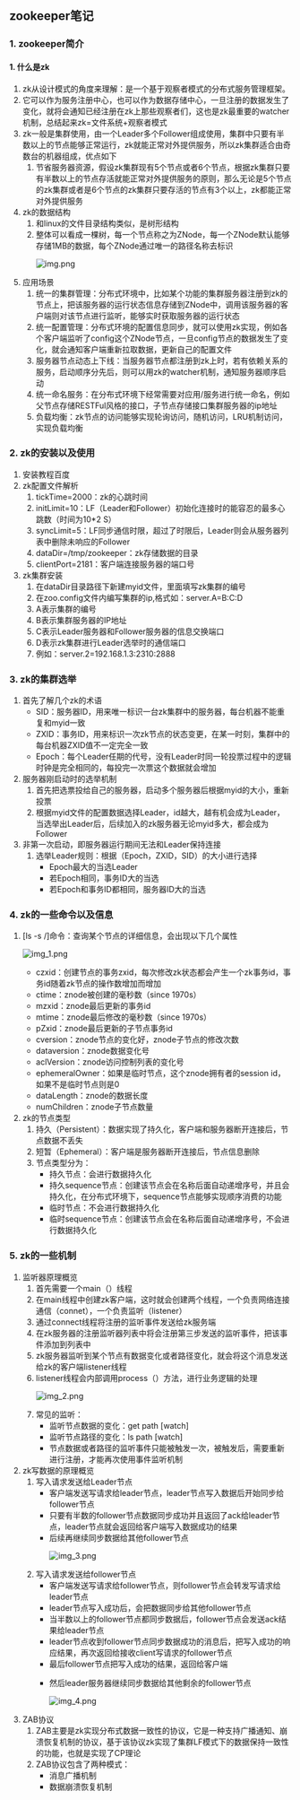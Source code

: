 ## zookeeper笔记

### 1. zookeeper简介

#### 1. 什么是zk

1. zk从设计模式的角度来理解：是一个基于观察者模式的分布式服务管理框架。
2. 它可以作为服务注册中心，也可以作为数据存储中心，一旦注册的数据发生了变化，就将会通知已经注册在zk上那些观察者们，这也是zk最重要的watcher机制，总结起来zk=文件系统+观察者模式
3. zk一般是集群使用，由一个Leader多个Follower组成使用，集群中只要有半数以上的节点能够正常运行，zk就能正常对外提供服务，所以zk集群适合由奇数台的机器组成，优点如下
    1. 节省服务器资源，假设zk集群现有5个节点或者6个节点，根据zk集群只要有半数以上的节点存活就能正常对外提供服务的原则，那么无论是5个节点的zk集群或者是6个节点的zk集群只要存活的节点有3个以上，zk都能正常对外提供服务
4. zk的数据结构
    1. 和linux的文件目录结构类似，是树形结构
    2. 整体可以看成一棵树，每一个节点称之为ZNode，每一个ZNode默认能够存储1MB的数据，每个ZNode通过唯一的路径名称去标识<p>
       ![img.png](img.png)<p>
5. 应用场景
    1. 统一的集群管理：分布式环境中，比如某个功能的集群服务器注册到zk的节点上，把该服务器的运行状态信息存储到ZNode中，调用该服务器的客户端则对该节点进行监听，能够实时获取服务器的运行状态
    2. 统一配置管理：分布式环境的配置信息同步，就可以使用zk实现，例如各个客户端监听了config这个ZNode节点，一旦config节点的数据发生了变化，就会通知客户端重新拉取数据，更新自己的配置文件
    3. 服务器节点动态上下线：当服务器节点都注册到zk上时，若有依赖关系的服务，启动顺序分先后，则可以用zk的watcher机制，通知服务器顺序启动
    4. 统一命名服务：在分布式环境下经常需要对应用/服务进行统一命名，例如父节点存储RESTFul风格的接口，子节点存储接口集群服务器的ip地址
    5. 负载均衡：zk节点的访问能够实现轮询访问，随机访问，LRU机制访问，实现负载均衡

### 2. zk的安装以及使用

1. 安装教程百度
2. zk配置文件解析
    1. tickTime=2000：zk的心跳时间
    2. initLimit=10：LF（Leader和Follower）初始化连接时的能容忍的最多心跳数（时间为10*2 S）
    3. syncLimit=5：LF同步通信时限，超过了时限后，Leader则会从服务器列表中删除未响应的Follower
    4. dataDir=/tmp/zookeeper：zk存储数据的目录
    5. clientPort=2181：客户端连接服务器的端口号
3. zk集群安装
    1. 在dataDir目录路径下新建myid文件，里面填写zk集群的编号
    2. 在zoo.config文件内编写集群的ip,格式如：server.A=B:C:D
    3. A表示集群的编号
    4. B表示集群服务器的IP地址
    5. C表示Leader服务器和Follower服务器的信息交换端口
    6. D表示zk集群进行Leader选举时的通信端口
    7. 例如：server.2=192.168.1.3:2310:2888

### 3. zk的集群选举

1. 首先了解几个zk的术语
    * SID：服务器ID，用来唯一标识一台zk集群中的服务器，每台机器不能重复和myid一致
    * ZXID：事务ID，用来标识一次zk节点的状态变更，在某一时刻，集群中的每台机器ZXID值不一定完全一致
    * Epoch：每个Leader任期的代号，没有Leader时同一轮投票过程中的逻辑时钟是完全相同的，每投完一次票这个数据就会增加
2. 服务器刚启动时的选举机制
    1. 首先把选票投给自己的服务器，启动多个服务器后根据myid的大小，重新投票
    2. 根据myid文件的配置数据选择Leader，id越大，越有机会成为Leader，当选举出Leader后，后续加入的zk服务器无论myid多大，都会成为Follower
3. 非第一次启动，即服务器运行期间无法和Leader保持连接
    1. 选举Leader规则：根据（Epoch，ZXID，SID）的大小进行选择
        * Epoch最大的当选Leader
        * 若Epoch相同，事务ID大的当选
        * 若Epoch和事务ID都相同，服务器ID大的当选

### 4. zk的一些命令以及信息

1. [ls -s /]命令：查询某个节点的详细信息，会出现以下几个属性<p>
   ![img_1.png](img_1.png)<p>
    * czxid：创建节点的事务zxid，每次修改zk状态都会产生一个zk事务id，事务id随着zk节点的操作数增加而增加
    * ctime：znode被创建的毫秒数（since 1970s）
    * mzxid：znode最后更新的事务id
    * mtime：znode最后修改的毫秒数（since 1970s）
    * pZxid：znode最后更新的子节点事务id
    * cversion：znode节点的变化好，znode子节点的修改次数
    * dataversion：znode数据变化号
    * aclVersion：znode访问控制列表的变化号
    * ephemeralOwner：如果是临时节点，这个znode拥有者的session id，如果不是临时节点则是0
    * dataLength：znode的数据长度
    * numChildren：znode子节点数量
2. zk的节点类型
    1. 持久（Persistent）：数据实现了持久化，客户端和服务器断开连接后，节点数据不丢失
    2. 短暂（Ephemeral）：客户端是服务器断开连接后，节点信息删除
    3. 节点类型分为：
        * 持久节点：会进行数据持久化
        * 持久sequence节点：创建该节点会在名称后面自动递增序号，并且会持久化，在分布式环境下，sequence节点能够实现顺序消费的功能
        * 临时节点：不会进行数据持久化
        * 临时sequence节点：创建该节点会在名称后面自动递增序号，不会进行数据持久化

### 5. zk的一些机制

1. 监听器原理概览
    1. 首先需要一个main（）线程
    2. 在main线程中创建zk客户端，这时就会创建两个线程，一个负责网络连接通信（connet），一个负责监听（listener）
    3. 通过connect线程将注册的监听事件发送给zk服务端
    4. 在zk服务器的注册监听器列表中将会注册第三步发送的监听事件，把该事件添加到列表中
    5. zk服务器监听到某个节点有数据变化或者路径变化，就会将这个消息发送给zk的客户端listener线程
    6. listener线程会内部调用process（）方法，进行业务逻辑的处理<p>
       ![img_2.png](img_2.png)<p>
    7. 常见的监听：
        * 监听节点数据的变化：get path [watch]
        * 监听节点路径的变化：ls path [watch]
        * 节点数据或者路径的监听事件只能被触发一次，被触发后，需要重新进行注册，才能再次使用事件监听机制
2. zk写数据的原理概览
    1. 写入请求发送给Leader节点
        * 客户端发送写请求给leader节点，leader节点写入数据后开始同步给follower节点
        * 只要有半数的follower节点数据同步成功并且返回了ack给leader节点，leader节点就会返回给客户端写入数据成功的结果
        * 后续再继续同步数据给其他follower节点<p>
          ![img_3.png](img_3.png)<p>
    2. 写入请求发送给follower节点
        * 客户端发送写请求给follower节点，则follower节点会转发写请求给leader节点
        * leader节点写入成功后，会把数据同步给其他follower节点
        * 当半数以上的follower节点都同步数据后，follower节点会发送ack结果给leader节点
        * leader节点收到follower节点同步数据成功的消息后，把写入成功的响应结果，再次返回给接收client写请求的follower节点
        * 最后follower节点把写入成功的结果，返回给客户端<p>
        * 然后leader服务器继续同步数据给其他剩余的follower节点<p>
          ![img_4.png](img_4.png)<p>
3. ZAB协议
    1. ZAB主要是zk实现分布式数据一致性的协议，它是一种支持广播通知、崩溃恢复机制的协议，基于该协议zk实现了集群LF模式下的数据保持一致性的功能，也就是实现了CP理论
    2. ZAB协议包含了两种模式：
        * 消息广播机制
        * 数据崩溃恢复机制